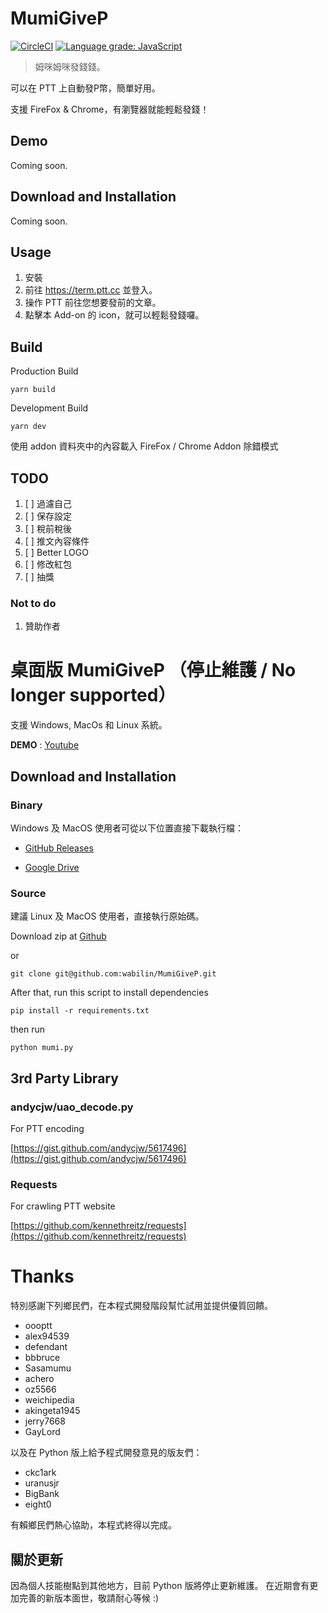 # MumiGiveP

[![CircleCI](https://circleci.com/gh/wabilin/MumiGiveP.svg?style=svg)](https://circleci.com/gh/wabilin/MumiGiveP)
[![Language grade: JavaScript](https://img.shields.io/lgtm/grade/javascript/g/wabilin/MumiGiveP.svg?logo=lgtm&logoWidth=18)](https://lgtm.com/projects/g/wabilin/MumiGiveP/context:javascript)

> 姆咪姆咪發錢錢。

可以在 PTT 上自動發P幣，簡單好用。

支援 FireFox & Chrome，有瀏覽器就能輕鬆發錢！

## Demo
Coming soon.

## Download and Installation
Coming soon.

## Usage

1. 安裝
1. 前往 https://term.ptt.cc 並登入。
1. 操作 PTT 前往您想要發前的文章。
1. 點擊本 Add-on 的 icon，就可以輕鬆發錢囉。


## Build

Production Build
```
yarn build
```

Development Build
```
yarn dev
```

使用 addon 資料夾中的內容載入 FireFox / Chrome Addon 除錯模式

## TODO
1. [ ] 過濾自己
1. [ ] 保存設定
1. [ ] 稅前稅後
1. [ ] 推文內容條件
1. [ ] Better LOGO
1. [ ] 修改紅包
1. [ ] 抽獎

### Not to do
1. 贊助作者


# 桌面版 MumiGiveP （停止維護 / No longer supported）

支援 Windows, MacOs 和 Linux 系統。

**DEMO** : [Youtube](https://youtu.be/kCIcbG_cX0U)

## Download and Installation
### Binary
Windows 及 MacOS 使用者可從以下位置直接下載執行檔：

 - [GitHub Releases](https://github.com/wabilin/MumiGiveP/releases)

 - [Google Drive](https://goo.gl/HOHaot)

### Source
建議 Linux 及 MacOS 使用者，直接執行原始碼。

Download zip at [Github](https://github.com/wabilin/MumiGiveP)

or

```
git clone git@github.com:wabilin/MumiGiveP.git
```

After that, run this script to install dependencies

```
pip install -r requirements.txt
```

then run

```
python mumi.py
```

## 3rd Party Library
### andycjw/uao_decode.py
For PTT encoding

[https://gist.github.com/andycjw/5617496](https://gist.github.com/andycjw/5617496)

### Requests
For crawling PTT website

[https://github.com/kennethreitz/requests](https://github.com/kennethreitz/requests)


# Thanks

特別感謝下列鄉民們，在本程式開發階段幫忙試用並提供優質回饋。

 - oooptt
 - alex94539
 - defendant
 - bbbruce
 - Sasamumu
 - achero
 - oz5566
 - weichipedia
 - akingeta1945
 - jerry7668
 - GayLord

以及在 Python 版上給予程式開發意見的版友們：

 - ckc1ark
 - uranusjr
 - BigBank
 - eight0

有賴鄉民們熱心協助，本程式終得以完成。

## 關於更新

因為個人技能樹點到其他地方，目前 Python 版將停止更新維護。
在近期會有更加完善的新版本面世，敬請耐心等候 :)

